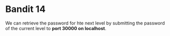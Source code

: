 # Bandit 14

We can retrieve the password for hte next level by submitting the password of the current level to **port 30000 on localhost**.
